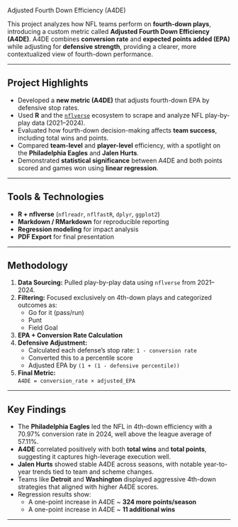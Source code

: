 Adjusted Fourth Down Efficiency (A4DE)

This project analyzes how NFL teams perform on **fourth-down plays**, introducing a custom metric called **Adjusted Fourth Down Efficiency (A4DE)**. A4DE combines **conversion rate** and **expected points added (EPA)** while adjusting for **defensive strength**, providing a clearer, more contextualized view of fourth-down performance.

---

## Project Highlights

- Developed a **new metric (A4DE)** that adjusts fourth-down EPA by defensive stop rates.
- Used **R** and the [`nflverse`](https://www.nflverse.com/) ecosystem to scrape and analyze NFL play-by-play data (2021–2024).
- Evaluated how fourth-down decision-making affects **team success**, including total wins and points.
- Compared **team-level** and **player-level** efficiency, with a spotlight on the **Philadelphia Eagles** and **Jalen Hurts**.
- Demonstrated **statistical significance** between A4DE and both points scored and games won using **linear regression**.

---

## Tools & Technologies

- **R + nflverse** (`nflreadr`, `nflfastR`, `dplyr`, `ggplot2`)
- **Markdown / RMarkdown** for reproducible reporting
- **Regression modeling** for impact analysis
- **PDF Export** for final presentation

---
## Methodology

1. **Data Sourcing:** Pulled play-by-play data using `nflverse` from 2021–2024.
2. **Filtering:** Focused exclusively on 4th-down plays and categorized outcomes as:
   - Go for it (pass/run)
   - Punt
   - Field Goal
3. **EPA + Conversion Rate Calculation**
4. **Defensive Adjustment:**
   - Calculated each defense’s stop rate: `1 - conversion rate`
   - Converted this to a percentile score
   - Adjusted EPA by `(1 + (1 - defensive percentile))`
5. **Final Metric:**  
   `A4DE = conversion_rate × adjusted_EPA`

---

## Key Findings

- The **Philadelphia Eagles** led the NFL in 4th-down efficiency with a 70.97% conversion rate in 2024, well above the league average of 57.11%.
- **A4DE** correlated positively with both **total wins** and **total points**, suggesting it captures high-leverage execution well.
- **Jalen Hurts** showed stable A4DE across seasons, with notable year-to-year trends tied to team and scheme changes.
- Teams like **Detroit** and **Washington** displayed aggressive 4th-down strategies that aligned with higher A4DE scores.
- Regression results show:
  - A one-point increase in A4DE ~ **324 more points/season**
  - A one-point increase in A4DE ~ **11 additional wins**

---
